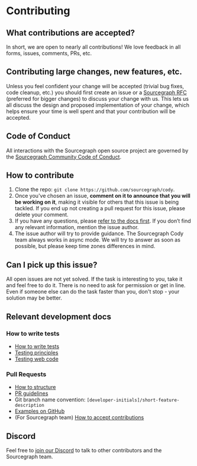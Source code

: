 # Contributing

## What contributions are accepted?

In short, we are open to nearly all contributions! We love feedback in all forms, issues, comments, PRs, etc.

## Contributing large changes, new features, etc.

Unless you feel confident your change will be accepted (trivial bug fixes, code cleanup, etc.) you should first create an issue or a [Sourcegraph RFC](https://handbook.sourcegraph.com/communication/rfcs#external-contributors) (preferred for bigger changes) to discuss your change with us. This lets us all discuss the design and proposed implementation of your change, which helps ensure your time is well spent and that your contribution will be accepted.

## Code of Conduct

All interactions with the Sourcegraph open source project are governed by the
[Sourcegraph Community Code of Conduct](https://handbook.sourcegraph.com/company-info-and-process/community/code_of_conduct/).

## How to contribute

1. Clone the repo: `git clone https://github.com/sourcegraph/cody`.
1. Once you've chosen an issue, **comment on it to announce that you will be working on it**, making it visible for others that this issue is being tackled. If you end up not creating a pull request for this issue, please delete your comment.
1. If you have any questions, please [refer to the docs first](https://docs.sourcegraph.com/). If you don’t find any relevant information, mention the issue author.
1. The issue author will try to provide guidance. The Sourcegraph Cody team always works in async mode. We will try to answer as soon as possible, but please keep time zones differences in mind.

## Can I pick up this issue?

All open issues are not yet solved. If the task is interesting to you, take it and feel free to do it. There is no need to ask for permission or get in line. Even if someone else can do the task faster than you, don't stop - your solution may be better.

## Relevant development docs

### How to write tests

- [How to write tests](https://docs.sourcegraph.com/dev/how-to/testing)
- [Testing principles](https://docs.sourcegraph.com/dev/background-information/testing_principles)
- [Testing web code](https://docs.sourcegraph.com/dev/background-information/testing_web_code)

### Pull Requests

- [How to structure](https://docs.sourcegraph.com/dev/background-information/pull_request_reviews#what-makes-an-effective-pull-request-pr)
- [PR guidelines](https://handbook.sourcegraph.com/departments/engineering/dev/onboarding/pr-checklist/)
- Git branch name convention: `[developer-initials]/short-feature-description`
- [Examples on GitHub](https://github.com/sourcegraph/sourcegraph/pulls?q=is%3Apr+label%3Ateam%2Ffrontend-platform)
- (For Sourcegraph team) [How to accept contributions](https://docs.sourcegraph.com/dev/contributing/accepting_contribution)

## Discord

Feel free to [join our Discord](https://discord.com/servers/sourcegraph-969688426372825169) to talk to other contributors and the Sourcegraph team.
